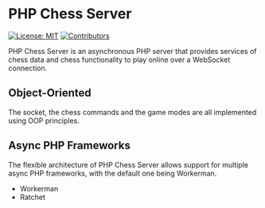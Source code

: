 # PHP Chess Server

[![License: MIT](https://img.shields.io/badge/License-MIT-blue.svg)](https://opensource.org/license/mit/)
[![Contributors](https://img.shields.io/github/contributors/chesslablab/chess-server)](https://github.com/chesslablab/chess-server/graphs/contributors)

PHP Chess Server is an asynchronous PHP server that provides services of chess data and chess functionality to play online over a WebSocket connection.

## Object-Oriented

The socket, the chess commands and the game modes are all implemented using OOP principles.

## Async PHP Frameworks

The flexible architecture of PHP Chess Server allows support for multiple async PHP frameworks, with the default one being Workerman.

- Workerman
- Ratchet
